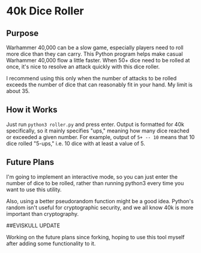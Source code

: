 # 40k Dice Roller

## Purpose
Warhammer 40,000 can be a slow game, especially players need to roll more dice than they can carry. This Python program helps make casual Warhammer 40,000 flow a little faster. When 50+ dice need to be rolled at once, it's nice to resolve an attack quickly with this dice roller.

I recommend using this only when the number of attacks to be rolled exceeds the number of dice that can reasonably fit in your hand. My limit is about 35.

## How it Works
Just run `python3 roller.py` and press enter. Output is formatted for 40k specifically, so it mainly specifies "ups," meaning how many dice reached or exceeded a given number. For example, output of `5+ -- 10` means that 10 dice rolled "5-ups," i.e. 10 dice with at least a value of 5.

## Future Plans
I'm going to implement an interactive mode, so you can just enter the number of dice to be rolled, rather than running python3 every time you want to use this utility.

Also, using a better pseudorandom function might be a good idea. Python's random isn't useful for cryptographic security, and we all know 40k is more important than cryptography.

##EVISKULL UPDATE

Working on the future plans since forking, hoping to use this tool myself after adding some functionality to it.
